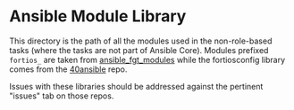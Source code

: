 # Ansible Module Library

This directory is the path of all the modules used in the non-role-based tasks (where the 
tasks are not part of Ansible Core). Modules prefixed `fortios_` are taken from 
[ansible_fgt_modules](https://github.com/fortinet-solutions-cse/ansible_fgt_modules) while the 
fortiosconfig library comes from the [40ansible](https://github.com/fortinet-solutions-cse/40ansible/tree/master/library) 
repo.

Issues with these libraries should be addressed against the pertinent "issues" tab on those repos.
